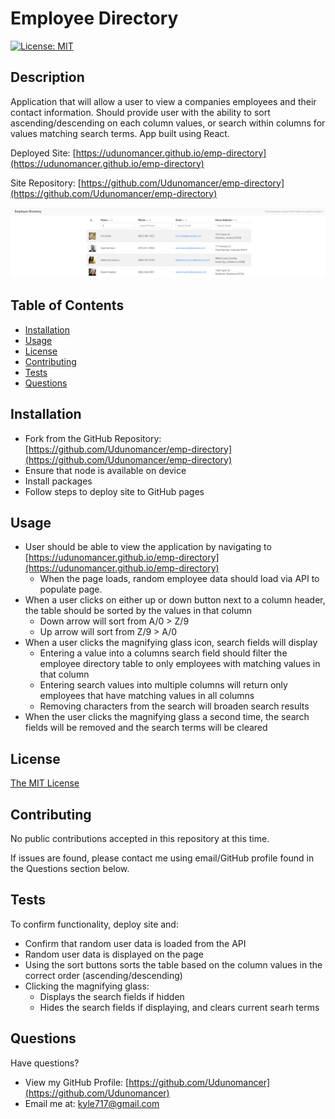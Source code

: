 # Employee Directory

[![License: MIT](https://img.shields.io/badge/License-MIT-yellow.svg)](https://opensource.org/licenses/MIT)

## Description

Application that will allow a user to view a companies employees and their contact information.  Should provide user with the ability to sort ascending/descending on each column values, or search within columns for values matching search terms.  App built using React.

Deployed Site: [https://udunomancer.github.io/emp-directory](https://udunomancer.github.io/emp-directory)

Site Repository: [https://github.com/Udunomancer/emp-directory](https://github.com/Udunomancer/emp-directory)

![Image](assets/images/employee-directory-screenshot.png)

## Table of Contents
* [Installation](#installation)
* [Usage](#usage)
* [License](#license)
* [Contributing](#contributing)
* [Tests](#tests)
* [Questions](#questions)

## <a name="installation"></a> Installation

* Fork from the GitHub Repository: [https://github.com/Udunomancer/emp-directory](https://github.com/Udunomancer/emp-directory)
* Ensure that node is available on device
* Install packages
* Follow steps to deploy site to GitHub pages

## <a name="usage"></a> Usage

* User should be able to view the application by navigating to [https://udunomancer.github.io/emp-directory](https://udunomancer.github.io/emp-directory)
    * When the page loads, random employee data should load via API to populate page.
* When a user clicks on either up or down button next to a column header, the table should be sorted by the values in that column
    * Down arrow will sort from A/0 > Z/9
    * Up arrow will sort from Z/9 > A/0
* When a user clicks the magnifying glass icon, search fields will display
    * Entering a value into a columns search field should filter the employee directory table to only employees with matching values in that column
    * Entering search values into multiple columns will return only employees that have matching values in all columns
    * Removing characters from the search will broaden search results
* When the user clicks the magnifying glass a second time, the search fields will be removed and the search terms will be cleared

## <a name="license"></a> License

[The MIT License](https://opensource.org/licenses/MIT)

## <a name="contributing"></a> Contributing

No public contributions accepted in this repository at this time.

If issues are found, please contact me using email/GitHub profile found in the Questions section below.

## <a name="tests"></a> Tests

To confirm functionality, deploy site and:
* Confirm that random user data is loaded from the API
* Random user data is displayed on the page
* Using the sort buttons sorts the table based on the column values in the correct order (ascending/descending)
* Clicking the magnifying glass:
    * Displays the search fields if hidden
    * Hides the search fields if displaying, and clears current searh terms

## <a name="questions"></a> Questions

Have questions?
* View my GitHub Profile: [https://github.com/Udunomancer](https://github.com/Udunomancer)
* Email me at: [kyle717@gmail.com](mailto:kyle717@gmail.com)